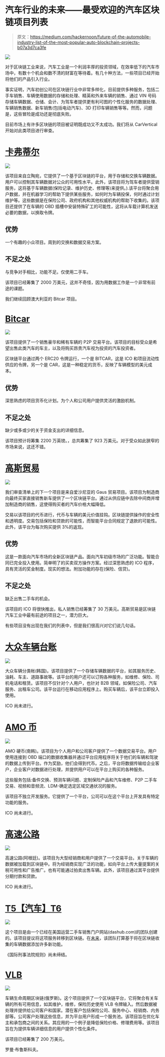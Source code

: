 # 汽车行业的未来——最受欢迎的汽车区块链项目列表

> 原文：<https://medium.com/hackernoon/future-of-the-automobile-industry-list-of-the-most-popular-auto-blockchain-projects-b07a3d7ca3fe>

![](img/eb380062dc7f45511fad932ecadc3d69.png)

对于区块链工业来说，汽车工业是一个利润丰厚的投资领域，在效率低下的汽车市场中，有数十个机会和数不清的财富在等待着。有几十种方法，一些项目已经开始将他们的产品引入行业。

事实证明，汽车初创公司在区块链行业中非常多样化，目前提供多种服务，包括二手车销售、车辆使用数据的存储和处理、精英和外来车辆的销售、通过 VIN 号码存储车辆数据、仓储、会计、为驾车者提供更有利可图的个性化服务的数据处理、车辆销售数据、新车销售(包括电动汽车)、3D 打印车辆销售等等。然而，问题是，这些冒险是成功还是彻底失败。

目前市场上有许多区块链的项目被证明既成功又不太成功。我们将从 CarVertical 开始对此类项目进行审查。

# [卡弗蒂尔](https://www.carvertical.com/)

![](img/fff15bc0b606840ce5d0471163c40fe9.png)

该项目来自立陶宛，它提供了一个基于区块链的平台，用于存储和交换车辆数据。用户可以控制其车辆数据对公众的可用性水平。此外，该项目将为驾车者提供营销服务，这将基于车辆数据(保险记录、维护历史、修理等)来提供。).该平台将聚合用户数据，并在机器学习的帮助下提供某些服务，如何时为车辆投保，何时通过计划维护等。这些数据是在保险公司、政府机构和其他权威机构的帮助下收集的。该项目还提供了在车辆的 OBD 插槽中安装特殊矿工的可能性，这将从车载计算机发送必要的数据，以换取令牌。

## 优势

一个有趣的小众项目。周到的交换和数据交易方案。

## 不足之处

与竞争对手相比，功能不足。仅使用二手车。

该项目已经筹集了 2000 万美元，这并不奇怪，因为用数据工作是一个非常有前途的课题。

我们继续回顾澳大利亚的 Bitcar 项目。

# [Bitcar](https://bitcar.io)

![](img/3a45594fa60f431bea1c953fe1dd4e85.png)

该项目提供了一个销售豪华和稀有车辆的 P2P 交易平台。该项目的目标受众是希望出售此类汽车的车主，以及将购买昂贵汽车视为投资的汽车投资者。

区块链平台通过两个 ERC20 令牌运行，一个是 BITCAR，这是 ICO 和项目流动性供应的令牌，另一个是 CAR，这是一种稳定的货币，反映了车辆模型的美元成本。

## 优势

深思熟虑的项目货币化计划。为个人和公司用户提供灵活的激励机制。

## 不足之处

缺少或多或少的关于资金支出的详细信息。

该项目预计将筹集 2200 万英镑。，总共筹集了 923 万美元。对于受众如此狭窄的市场来说，这还不错。

# [**高斯贸易**](https://gaus.trade)

![](img/a5fb76d9cb4124ae7c49e39286c149cf.png)

我们审查清单上的下一个项目是来自爱沙尼亚的 Gaus 贸易项目。该项目为制造商向最终买家直接销售新车提供了一个区块链平台。通过从供应链中去除中间商并增加制造商的销售，这使得购买者的汽车价格大幅降低。

交易以该项目的代币进行，代币与车辆的美元价值挂钩。区块链提供操作的安全性和透明度。交易包括保险和贷款的可能性，而智能平台合同规定了退款的可能性。此外，该平台为每次购买提供 3%的返现。

## 优势

这是一款面向汽车市场的全新区块链产品。面向汽车初级市场的广泛功能。智能合同已完全投入使用。简单明了的买卖双方操作方案。经过深思熟虑的 ICO 程序，具有灵活的奖金制度。现实的想法。附加功能的存在(保险、信贷)。

## 不足之处

缺乏出售二手车的机会。

该项目的 ICO 将很快推出，私人销售已经筹集了 30 万美元。高斯贸易是区块链汽车工业中最有前途的项目之一，潜力巨大。

有些项目没有出现在我们的列表中，但是我们很高兴对它们说几句话。

# [大众车辆台账](https://mvlchain.io/)

![](img/e0603570029293ad6cb3dcc75817bd24.png)

大众车辆分类帐(韩国)。该项目提供了一个存储车辆数据的平台，如其服务历史、油耗、车主、道路事故等。该平台的用户还可以订购各种服务，如维修、保险、司机电话和租赁。该项目不仅针对个人用户，也针对 B2B 领域，如保险公司、汽车服务、出租车公司。该平台运行在移动应用程序上。购买车辆后，该平台立即投入使用。

ICO 尚未进行。

# [**AMO 币**](https://www.amo.foundation)

![](img/d1a375e319c3de662bf654c465e605b8.png)

AMO 硬币(南韩)。该项目为个人用户和公司客户提供了一个数据交易平台。用户使用连接到 OBD 端口的数据收集器并通过平台应用程序将关于他们的车辆和驾驶的数据上传到平台。作为奖励，他们会得到代币。之后，平台将数据传输给企业客户，企业客户对数据进行处理，并提供用户可以在平台上购买的各种服务。

这些服务包括:备件交换、预测车辆问题、定制保险产品和汽车维修、P2P 二手车交易、视频和音频流、LDM-确定选定区域交通状况的服务。

该项目不独立开发服务。它提供了一个平台，公司可以在这个平台上开发具有特定功能的服务。

ICO 尚未进行。

# [**高速公路**](https://www.autobay.io/)

![](img/b3e444ec6d4afe2883849475281f5056.png)

高速公路(阿根廷)。该项目为大型经销商和用户提供了一个交易平台。关于车辆的数据被加载到区块链中。将为经销商实现广泛的功能，如向平台上传大量提案的关税可用性和广告推广。也有可能通过拍卖出售车辆。此外，该项目通过其平台提供分期付款和贷款。

ICO 尚未进行。

# [T5【汽车】T6](https://axt.io/)

![](img/419db79c0ae38b625461a59b380a1551.png)

这个项目是由一个已经在美国运营二手车销售门户网站(dashub.com)的团队创建的。该项目提议将这项服务转移到区块链。在[未来](https://hackernoon.com/tagged/future)，该团队打算基于将在区块链收集的车辆数据添加许多新功能。

《国际刑事法院规则》尚未缔结。

# [**VLB**](https://vlb.io)

![](img/2de55a54c3f1544f7e676695d5910134.png)

车辆生命周期区块链(俄罗斯)。这个项目提供了一个区块链平台，它将聚合有关车辆的所有可用信息，如其维护，维修，保险历史使用 VLB 令牌输入。然后数据被处理并提供给公司客户和国家。潜在客户包括保险公司、服务中心、经销商、内务部等。公司客户处理这些信息，并为平台用户形成一个服务池。该项目旨在优化车主和承包商之间的关系。其应用的一个例子是降低保险价格、修理费用等。该项目旨在为提供车辆详细信息的用户提供个性化条件。

该项目已经筹集了 200 万美元。

罗曼·布鲁斯科夫。